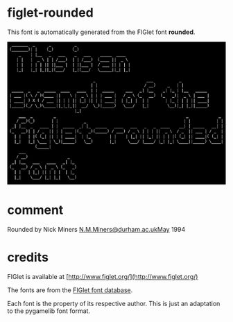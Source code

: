 
# figlet-rounded

This font is automatically generated from the FIGlet font **rounded**.

![Example](../../../../docs/source/font-example-figlet-rounded.png "Example")

# comment

Rounded by Nick Miners N.M.Miners@durham.ac.ukMay 1994

# credits

FIGlet is available at [http://www.figlet.org/](http://www.figlet.org/)

The fonts are from the [FIGlet font database](http://www.figlet.org/fontdb.cgi).

Each font is the property of its respective author. This is just an adaptation to the
pygamelib font format.
